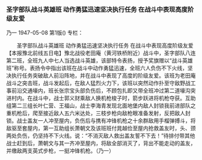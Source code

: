 ### 圣字部队战斗英雄班  动作勇猛迅速坚决执行任务  在战斗中表现高度阶级友爱
乃一
1947-05-08
第1版()
专栏：

　　圣字部队战斗英雄班
    动作勇猛迅速坚决执行任务
    在战斗中表现高度阶级友爱
    【本报豫北前线五日电】豫北战役老田庵（黄河铁桥附近）战斗中，圣字部队八连第二班，全班九人中七人当选战斗英雄，该部特令表扬，授予奖旗赠以“战斗英雄班”称号。表扬令中指出该班在战斗中动作勇猛迅速，全班六人负伤不下火线，坚决执行任务突破敌人前沿阵地，并在战斗中表现了高度的阶级友爱。该班为老田庵战斗之突击班，战斗发起后，在敌人猛烈火力下，该班以突然动作扑至守敌野战工事前沿交通壕内，班长张宗宝头部负伤后，不顾包扎即又带全班冲过第二道壕沟突进村内。在战斗中，战士郭义财乘敌人换机枪梭子时，箭步跃进将机枪夺获。互助组第二三组长叶仁营、王福山，战士李海青发现北面地堡内敌人封锁我前进部队之重机枪后，爬至接近敌人五六米达处，三枝步枪向敌枪眼准备发射，反把敌人封锁。战士盖友一人冲至屋内，负伤后与携有冲锋机枪之十余群敌用手榴弹搏斗，将敌驱至套屋内，第一互助组长萧朝文及该班班付晁越俭至屋内抢救盖友时，头、颈两处负伤，仍坚持不下火线。说：“不消灭敌人救出盖友誓不下去！”待排付带其他战士赶到后，萧朝文与其一齐冲至屋内，将敌全部消灭了，背出不能走动的盖友，并缴敌两支英式步枪，一挺冲锋机枪。（乃一）
